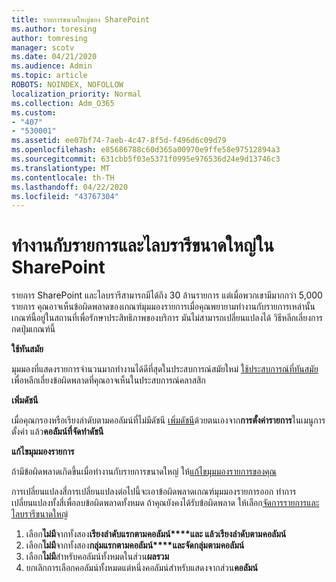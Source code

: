 ```yaml
---
title: รายการขนาดใหญ่ของ SharePoint
ms.author: toresing
author: tomresing
manager: scotv
ms.date: 04/21/2020
ms.audience: Admin
ms.topic: article
ROBOTS: NOINDEX, NOFOLLOW
localization_priority: Normal
ms.collection: Adm_O365
ms.custom:
- "407"
- "530001"
ms.assetid: ee07bf74-7aeb-4c47-8f5d-f496d6c09d79
ms.openlocfilehash: e85686788c60d365a00970e9ffe58e97512894a3
ms.sourcegitcommit: 631cbb5f03e5371f0995e976536d24e9d13746c3
ms.translationtype: MT
ms.contentlocale: th-TH
ms.lasthandoff: 04/22/2020
ms.locfileid: "43767304"
---
```

# <a name="work-with-large-lists-and-libraries-in-sharepoint"></a>ทํางานกับรายการและไลบรารีขนาดใหญ่ใน SharePoint

รายการ SharePoint และไลบรารีสามารถมีได้ถึง 30 ล้านรายการ แต่เมื่อพวกเขามีมากกว่า 5,000 รายการ คุณอาจเห็นข้อผิดพลาดของเกณฑ์มุมมองรายการเมื่อคุณพยายามทํางานกับรายการเหล่านั้น เกณฑ์นี้อยู่ในสถานที่เพื่อรักษาประสิทธิภาพของบริการ มันไม่สามารถเปลี่ยนแปลงได้ วิธีหลีกเลี่ยงการกดปุ่มเกณฑ์นี้

**ใช้ทันสมัย**

มุมมองที่แสดงรายการจํานวนมากทํางานได้ดีที่สุดในประสบการณ์สมัยใหม่ [ใช้ประสบการณ์ที่ทันสมัย](https://support.office.com/article/66dac24b-4177-4775-bf50-3d267318caa9)เพื่อหลีกเลี่ยงข้อผิดพลาดที่คุณอาจเห็นในประสบการณ์คลาสสิก

**เพิ่มดัชนี**

เมื่อคุณกรองหรือเรียงลําดับตามคอลัมน์ที่ไม่มีดัชนี [เพิ่มดัชนี](https://support.office.com/article/f3f00554-b7dc-44d1-a2ed-d477eac463b0)ด้วยตนเองจาก**การตั้งค่ารายการ**ในเมนูการตั้งค่า แล้ว**คอลัมน์ที่จัดทําดัชนี**

**แก้ไขมุมมองรายการ**

ถ้ามีข้อผิดพลาดเกิดขึ้นเมื่อทํางานกับรายการขนาดใหญ่ ให้[แก้ไขมุมมองรายการของคุณ](https://support.office.com/article/15916903-e79a-423f-b4e2-02d37e1ff372)

การเปลี่ยนแปลงสี่การเปลี่ยนแปลงต่อไปนี้จะเอาข้อผิดพลาดเกณฑ์มุมมองรายการออก ทําการเปลี่ยนแปลงทั้งสี่เพื่อลบข้อผิดพลาดทั้งหมด ถ้าคุณยังคงได้รับข้อผิดพลาด ให้เลือก[จัดการรายการและไลบรารีขนาดใหญ่](https://support.office.com/article/B8588DAE-9387-48C2-9248-C24122F07C59)

1. เลือก**ไม่มี**จากทั้งสอง**เรียงลําดับแรกตามคอลัมน์****และ แล้วเรียงลําดับตามคอลัมน์**
2. เลือก**ไม่มี**จากทั้งสอง**กลุ่มแรกตามคอลัมน์****และจัดกลุ่มตามคอลัมน์**
3. เลือก**ไม่มี**สําหรับคอลัมน์ทั้งหมดในส่วน**ผลรวม**
4. ยกเลิกการเลือกคอลัมน์ทั้งหมดแต่หนึ่งคอลัมน์สําหรับแสดงจากส่วน**คอลัมน์**

